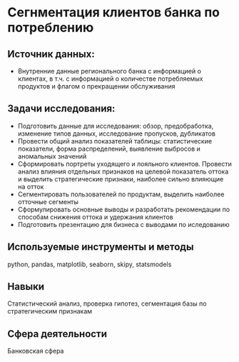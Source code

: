 # Сегнментация клиентов банка по потреблению

## Источник данных:
* Внутренние данные регионального банка с информацией о клиентах, в т.ч. с информацией о количестве потребляемых продуктов и флагом о прекращении обслуживания

## Задачи исследования:
* Подготовить данные для исследования: обзор, предобработка, изменение типов данных, исследование пропусков, дубликатов
* Провести общий анализ показателей таблицы: статистические показатели, форма распределений, выявление выбросов и аномальных значений
* Сформировать портреты уходящего и лояльного клиентов. Провести анализ влияния отдельных признаков на целевой показатель оттока и выделить стратегические признаки, наиболее сильно влияющие на отток
* Сегментировать пользователей по продуктам, выделить наиболее отточные сегменты
* Сформулировать основные выводы и разработать рекомендации по способам снижения оттока и удержания клиентов
* Подготовить презентацию для бизнеса с выводами по иследованию

## Используемые инструменты и методы
python, pandas, matplotlib, seaborn, skipy, statsmodels

## Навыки
Статистический анализ, проверка гипотез, сегментация базы по стратегическим признакам

## Сфера деятельности
Банковская сфера
